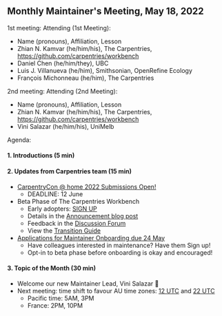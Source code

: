 ## Monthly Maintainer's Meeting, May 18, 2022

1st meeting:
Attending (1st Meeting):
- Name (pronouns), Affiliation, Lesson
- Zhian N. Kamvar (he/him/his), The Carpentries, https://github.com/carpentries/workbench
- Daniel Chen (he/him/they), UBC
- Luis J. Villanueva (he/him), Smithsonian, OpenRefine Ecology
- François Michonneau (he/him), The Carpentries

2nd meeting:
Attending (2nd Meeting): 
- Name (pronouns), Affiliation, Lesson
- Zhian N. Kamvar (he/him/his), The Carpentries, https://github.com/carpentries/workbench
- Vini Salazar (he/him/his), UniMelb


Agenda:

#### 1. Introductions (5 min)

#### 2. Updates from Carpentries team (15 min)

 - [CarpentryCon @ home 2022 Submissions Open!](https://2022.carpentrycon.org/)
     - DEADLINE: 12 June
 - Beta Phase of The Carpentries Workbench
     - Early adopters: [SIGN UP](https://docs.google.com/forms/d/e/1FAIpQLScCXGzILzSjQ4te-ltZ_14V5W4-EZZOgKDnObqQ4Z6oiMCoQA/viewform)
     - Details in the [Announcement blog post](https://carpentries.org/blog/2022/05/workbench-beta/)
     - Feedback in the [Discussion Forum](https://github.com/carpentries/workbench/discussions)
     - View the [Transition Guide](https://carpentries.github.io/workbench/transition-guide.html)
 - [Applications for Maintainer Onboarding due 24 May](https://carpentries.org/blog/2022/05/maintainer-application/)
     - Have colleagues interested in maintenance? Have them Sign up!
     - Opt-in to beta phase before onboarding is okay and encouraged!

#### 3. Topic of the Month (30 min)

 - Welcome our new Maintainer Lead, Vini Salazar :tada:
 - Next meeting: time shift to favour AU time zones: [12 UTC](https://www.timeanddate.com/worldclock/fixedtime.html?msg=Monthly+Meeting&iso=20220615T12) and [22 UTC](https://www.timeanddate.com/worldclock/fixedtime.html?msg=Monthly+Meeting&iso=20220615T22)
     - Pacific time: 5AM, 3PM
     - France: 2PM, 10PM
